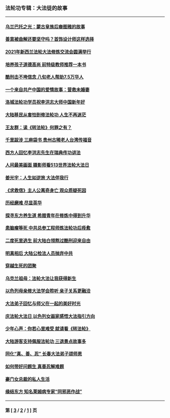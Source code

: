 ### 法轮功专辑：大法徒的故事
---
#### [乌兰巴托之光：蒙古皇族后裔图雅的故事](../../pages/nf1147481/n13155759.md?10020430) 
#### [善意被曲解还要坚守吗？首饰设计师这样选择](../../pages/nf1147481/n13077575.md?10020430) 
#### [2021年新西兰法轮大法修炼交流会圆满举行](../../pages/nf1147481/n13033149.md?10020430) 
#### [培养孩子道德高尚 前特级教师推荐一本书](../../pages/nf1147481/n12938640.md?10020430) 
#### [酷刑击不垮信念 八旬老人帮助7.5万华人](../../pages/nf1147481/n12880712.md?10020430) 
#### [一个来自共产中国的爱情故事：营救未婚妻](../../pages/nf1147481/n12778386.md?10020430) 
#### [洛城法轮功学员祝李洪志大师中国新年好](../../pages/nf1147481/n12724685.md?10020430) 
#### [大陆移民从害怕到修法轮功 人生不再迷茫](../../pages/nf1147481/n12414325.md?10020430) 
#### [王友群：读《转法轮》何罪之有？](../../pages/nf1147481/n12408647.md?10020430) 
#### [千里跋涉 三麻袋书 贵州古稀老人台湾传福音](../../pages/nf1147481/n12198750.md?10020430) 
#### [西方人回忆李洪志先生在瑞典传功讲法](../../pages/nf1147481/n12099607.md?10020430) 
#### [人间最美画面 摄影师看513世界法轮大法日](../../pages/nf1147481/n12094118.md?10020430) 
#### [姜光宇：人生如逆旅 大法伴我行](../../pages/nf1147481/n12088664.md?10020430) 
#### [《求救信》主人公离奇身亡 观众质疑死因](../../pages/nf1147481/n11845215.md?10020430) 
#### [历经磨难 尽显英华](../../pages/nf1147481/n11723297.md?10020430) 
#### [探寻东方养生道 希腊青年在修炼中得到升华](../../pages/nf1147481/n11494502.md?10020430) 
#### [患脑瘤等死 中共总参工程师炼法轮功后痊愈](../../pages/nf1147481/n11466682.md?10020430) 
#### [二度死里逃生 前大陆白领熬过酷刑迎来自由](../../pages/nf1147481/n11368594.md?10020430) 
#### [明真相后 大陆公检法人员抛弃中共](../../pages/nf1147481/n11358618.md?10020430) 
#### [穿越生死的团聚](../../pages/nf1147481/n11258922.md?10020430) 
#### [乌克兰祖母：法轮大法让我获得新生](../../pages/nf1147481/n11269457.md?10020430) 
#### [以色列母亲修大法学会聆听 亲子关系更融洽](../../pages/nf1147481/n11268195.md?10020430) 
#### [大法弟子回忆与师父在一起的美好时光](../../pages/nf1147481/n11267759.md?10020430) 
#### [庆法轮大法日 以色列女画家感悟大法指引方向](../../pages/nf1147481/n11267735.md?10020430) 
#### [少年心声：你若心里难受 就请看《转法轮》](../../pages/nf1147481/n11267496.md?10020430) 
#### [大陆游客支持佩服法轮功 三退景点故事多](../../pages/nf1147481/n11267378.md?10020430) 
#### [同化“真、善、忍” 长春大法弟子颂师恩](../../pages/nf1147481/n11266497.md?10020430) 
#### [如何带好问题生 真善忍解难题](../../pages/nf1147481/n11243655.md?10020430) 
#### [豪门女总裁的私人生活](../../pages/nf1147481/n10127794.md?10020430) 
#### [缘结东方 知名莱姆病专家“同邪恶作战”](../../pages/nf1147481/n10682468.md?10020430) 

---
#### 第 [ [3](./3.md?10020430) / [2](./2.md?10020430) / [1](./1.md?10020430) ] 页
